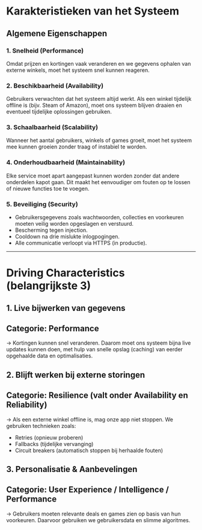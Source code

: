 # Karakteristieken van het Systeem

## Algemene Eigenschappen

### 1. Snelheid (Performance)

Omdat prijzen en kortingen vaak veranderen en we gegevens ophalen van externe winkels, moet het systeem snel kunnen reageren.

### 2. Beschikbaarheid (Availability)

Gebruikers verwachten dat het systeem altijd werkt. Als een winkel tijdelijk offline is (bijv. Steam of Amazon), moet ons systeem blijven draaien en eventueel tijdelijke oplossingen gebruiken.

### 3. Schaalbaarheid (Scalability)

Wanneer het aantal gebruikers, winkels of games groeit, moet het systeem mee kunnen groeien zonder traag of instabiel te worden.

### 4. Onderhoudbaarheid (Maintainability)

Elke service moet apart aangepast kunnen worden zonder dat andere onderdelen kapot gaan. Dit maakt het eenvoudiger om fouten op te lossen of nieuwe functies toe te voegen.

### 5. Beveiliging (Security)

- Gebruikersgegevens zoals wachtwoorden, collecties en voorkeuren moeten veilig worden opgeslagen en verstuurd.
- Bescherming tegen injection.
- Cooldown na drie mislukte inlogpogingen.
- Alle communicatie verloopt via HTTPS (in productie).

---

# Driving Characteristics (belangrijkste 3)

## 1. **Live bijwerken van gegevens**

## Categorie: Performance

→ Kortingen kunnen snel veranderen. Daarom moet ons systeem bijna live updates kunnen doen, met hulp van snelle opslag (caching) van eerder opgehaalde data en optimalisaties.

## 2. **Blijft werken bij externe storingen**

## Categorie: Resilience (valt onder Availability en Reliability)

→ Als een externe winkel offline is, mag onze app niet stoppen. We gebruiken technieken zoals:

- Retries (opnieuw proberen)
- Fallbacks (tijdelijke vervanging)
- Circuit breakers (automatisch stoppen bij herhaalde fouten)

## 3. **Personalisatie & Aanbevelingen**

## Categorie: User Experience / Intelligence / Performance

→ Gebruikers moeten relevante deals en games zien op basis van hun voorkeuren. Daarvoor gebruiken we gebruikersdata en slimme algoritmes.
